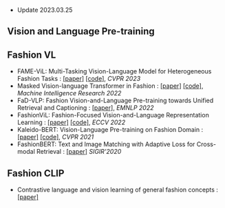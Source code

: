 
* Update 2023.03.25

## Vision and Language Pre-training

## Fashion VL
* FAME-ViL: Multi-Tasking Vision-Language Model for Heterogeneous Fashion Tasks : [[paper]](https://arxiv.org/abs/2303.02483) [[code]](https://github.com/BrandonHanx/FAME-ViL), *CVPR 2023*
* Masked Vision-language Transformer in Fashion : [[paper]](https://arxiv.org/abs/2210.15110) [[code]](https://github.com/GewelsJI/MVLT), *Machine Intelligence Research 2022*
* FaD-VLP: Fashion Vision-and-Language Pre-training towards Unified Retrieval and Captioning : [[paper]](https://arxiv.org/abs/2210.15028), *EMNLP 2022*
* FashionViL: Fashion-Focused Vision-and-Language Representation Learning : [[paper]](https://arxiv.org/abs/2207.08150) [[code]](https://github.com/BrandonHanx/mmf), *ECCV 2022*
* Kaleido-BERT: Vision-Language Pre-training on Fashion Domain : [[paper]]([https://arxiv.org/abs/2207.08150](https://openaccess.thecvf.com/content/CVPR2021/papers/Zhuge_Kaleido-BERT_Vision-Language_Pre-Training_on_Fashion_Domain_CVPR_2021_paper.pdf)) [[code]](https://github.com/mczhuge/Kaleido-BERT), *CVPR 2021*
* FashionBERT: Text and Image Matching with Adaptive Loss for Cross-modal Retrieval : [[paper]](https://arxiv.org/abs/2005.09801) *SIGIR'2020*


## Fashion CLIP
* Contrastive language and vision learning of general fashion concepts : [[paper]](https://www.nature.com/articles/s41598-022-23052-9)
